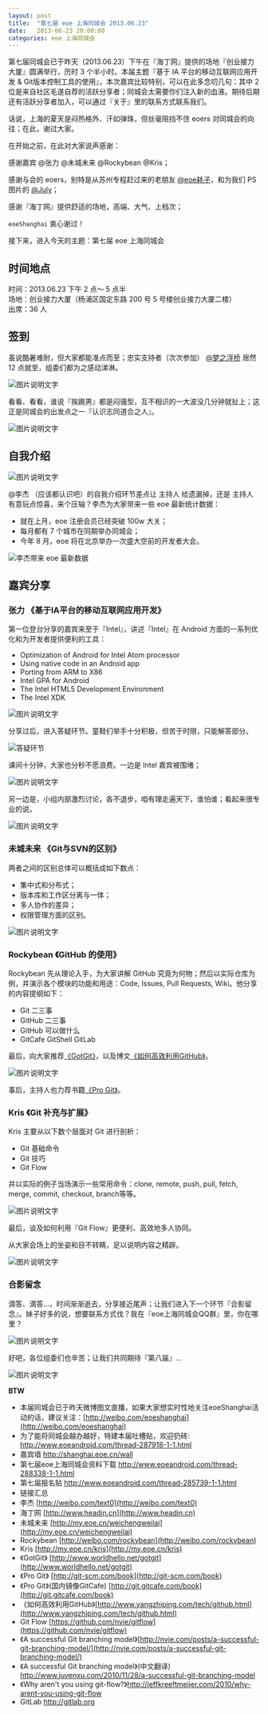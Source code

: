 ```yaml
---
layout: post
title:  "第七届 eoe 上海同城会 2013.06.23"
date:   2013-06-23 20:00:00
categories: eoe 上海同城会
---
```


第七届同城会已于昨天（2013.06.23）下午在『海丁网』提供的场地『创业接力大厦』圆满举行，历时 3 个半小时。本届主题『基于 IA 平台的移动互联网应用开发 & Git版本控制工具的使用』，本次嘉宾比较特别，可以在此多念叨几句：其中 2 位是来自社区毛遂自荐的活跃分享者；同城会太需要你们注入新的血液。期待后期还有活跃分享者加入，可以通过『关于』里的联系方式联系我们。

话说，上海的夏天是闷热格外、汗如弹珠，但丝毫阻挡不住 eoers 对同城会的向往；在此，谢过大家。

在开始之前，在此对大家说声感谢：

感谢嘉宾 @张力 @未城未来 @Rockybean @Kris；

感谢与会的 eoers，别特是从苏州专程赶过来的老朋友 [@eoe耗子](http://my.eoe.cn/eoe_haozi)，和为我们 PS 图片的 [@July](http://my.eoe.cn/756072)；

感谢『海丁网』提供舒适的场地，高端、大气、上档次；

`eoeShanghai` 衷心谢过！

接下来，进入今天的主题：第七届 eoe 上海同城会

## 时间地点

时间：2013.06.23 下午 2 点～ 5 点半    
场地：创业接力大厦（杨浦区国定东路 200 号 5 号楼创业接力大厦二楼）  
出席：36 人

## 签到

虽说酷暑难耐，但大家都能准点而至；忠实支持者（次次参加） [@梦之浮桥](http://my.eoe.cn/evan_killyou) 居然 12 点就至，组委们都为之感动涕淋。

![图片说明文字][1]

看看、看看，谁说『挨踢男』都是闷骚型，互不相识的一大波没几分钟就扯上；这正是同城会的出发点之一『认识志同道合之人』。

![图片说明文字][2]

## 自我介绍

![图片说明文字][3]

@李杰 （应该都认识吧）的自我介绍环节差点让 主持人 给遗漏掉，还是 主持人 有意玩点惊喜，来个压轴？李杰为大家带来一些 eoe 最新统计数据：

- 就在上月，eoe 注册会员已经突破 100w 大关；
- 每月都有 7 个城市在同期举办同城会；
- 今年 8 月，eoe 将在北京举办一次盛大空前的开发者大会。

![李杰带来 eoe 最新数据][4]

## 嘉宾分享

### 张力 《基于IA平台的移动互联网应用开发》

第一位登台分享的嘉宾来至于『Intel』，讲述『Intel』在 Android 方面的一系列优化和为开发者提供便利的工具：

- Optimization of Android for Intel Atom processor
- Using native code in an Android app
- Porting from ARM to X86
- Intel GPA for Android
- The Intel HTML5 Development Environment
- The Intel XDK 

![图片说明文字][5]

分享过后，进入答疑环节。童鞋们举手十分积极，但苦于时限，只能解答部分。

![答疑环节][6]

课间十分钟，大家也分秒不愿浪费。一边是 Intel 嘉宾被围堵；

![图片说明文字][7]

另一边是，小组内部激烈讨论，各不退步，咱有理走遍天下，谁怕谁；看起来很专业的说。

![图片说明文字][8]

### 未城未来 《Git与SVN的区别》

两者之间的区别总体可以概括成如下数点：

- 集中式和分布式；
- 版本库和工作区分离与一体；
- 多人协作的差异；
- 权限管理方面的区别。

![图片说明文字][9]

### Rockybean 《GitHub 的使用》 

Rockybean 先从理论入手，为大家讲解 GitHub 究竟为何物；然后以实际仓库为例，并演示各个模块的功能和用途：Code, Issues, Pull Requests, Wiki。他分享的内容提纲如下：

- Git 二三事
- GitHub 二三事
- GitHub 可以做什么
- GitCafe GitShell GitLab

最后，向大家推荐[《GotGit》](http://www.worldhello.net/gotgit/)，以及博文[《如何高效利用GitHub》](http://www.yangzhiping.com/tech/github.html)。

![图片说明文字][10]

事后，主持人也力荐书籍[《Pro Git》](http://git.gitcafe.com/book)。

### Kris 《Git 补充与扩展》 

Kris 主要从以下数个层面对 Git 进行剖析：

- Git 基础命令
- Git 技巧
- Git Flow

并以实际的例子当场演示一些常用命令：clone, remote, push, pull, fetch, merge, commit, checkout, branch等等。 

![图片说明文字][11]

最后，谈及如何利用『Git Flow』更便利、高效地多人协同。

从大家会场上的坐姿和目不转睛，足以说明内容之精辟。

![图片说明文字][12]

### 合影留念

滴答、滴答...，时间渐渐逝去，分享接近尾声；让我们进入下一个环节『合影留念』。妹子好多的说，想要联系方式伐？我在『eoe上海同城会QQ群』里，你在哪里？

![图片说明文字][13]

好吧，各位组委们也辛苦；让我们共同期待『第八届』...

![图片说明文字][14]

**BTW**

- 本届同城会已于昨天微博图文直播，如果大家想实时性地关注eoeShanghai活动的话，建议关注：[http://weibo.com/eoeshanghai](http://weibo.com/eoeshanghai)
- 为了能将同城会越办越好，特建本届吐槽贴，欢迎扔砖: <http://www.eoeandroid.com/thread-287918-1-1.html>
- 嘉宾墙 <http://shanghai.eoe.cn/wall>
- 第七届eoe上海同城会资料下载 <http://www.eoeandroid.com/thread-288338-1-1.html>
- 第七届报名贴 <http://www.eoeandroid.com/thread-285739-1-1.html>
- 链接汇总
 - 李杰 [http://weibo.com/text0](http://weibo.com/text0)
 - 海丁网 [http://www.headin.cn](http://www.headin.cn)
 - 未城未来 [http://my.eoe.cn/weichengweilai](http://my.eoe.cn/weichengweilai)
 - Rockybean [http://weibo.com/rockybean](http://weibo.com/rockybean)
 - Kris [http://my.eoe.cn/kris](http://my.eoe.cn/kris)
 - 《GotGit》 [http://www.worldhello.net/gotgit](http://www.worldhello.net/gotgit)
 - 《Pro Git》 [http://git-scm.com/book‎](http://git-scm.com/book‎)
 - 《Pro Git》(国内镜像GitCafe)  [http://git.gitcafe.com/book‎](http://git.gitcafe.com/book‎)
 - 《如何高效利用GitHub》[http://www.yangzhiping.com/tech/github.html](http://www.yangzhiping.com/tech/github.html)
 - Git Flow [https://github.com/nvie/gitflow](https://github.com/nvie/gitflow)
 - 《A successful Git branching model》[http://nvie.com/posts/a-successful-git-branching-model/](http://nvie.com/posts/a-successful-git-branching-model/)
 - 《A successful Git branching model》(中文翻译) <http://www.juvenxu.com/2010/11/28/a-successful-git-branching-model>
 - 《Why aren't you using git-flow?》<http://jeffkreeftmeijer.com/2010/why-arent-you-using-git-flow>
 - GitLab <http://gitlab.org>


  [1]: http://a1.eoe.cn/www/home/201306/25/89d3/51c88b41f0d7c.JPG "签到"
  [2]: http://a1.eoe.cn/www/home/201306/25/4968/51c88ba248622.JPG "互不相识的一波人居然就扯上了"
  [3]: http://a1.eoe.cn/www/home/201306/25/d630/51c88bea4281c.JPG "自我介绍"
  [4]: http://a1.eoe.cn/www/home/201306/25/b02e/51c88c18d3c99.JPG "李杰带来 eoe 最新数据"
  [5]: http://a1.eoe.cn/www/home/201306/25/4b51/51c88c6df3ff5.JPG "张力 分享《基于IA平台的移动互联网应用开发》"
  [6]: http://a1.eoe.cn/www/home/201306/25/dfe8/51c88cc6a36e6.JPG "答疑环节"
  [7]: http://a1.eoe.cn/www/home/201306/25/3b4a/51c88cf25d22f.JPG "Intel 嘉宾被围堵"
  [8]: http://a1.eoe.cn/www/home/201306/25/3994/51c88d2396470.JPG "课间休息讨论"
  [9]: http://a1.eoe.cn/www/home/201306/25/a07f/51c88d5da0bee.JPG "未城未来 分享《Git与SVN的区别》"
  [10]: http://a1.eoe.cn/www/home/201306/25/ac79/51c88d8e5dd9c.JPG "Rockybean 分享《GitHub的使用》"
  [11]: http://a1.eoe.cn/www/home/201306/25/4450/51c88dbe0638f.JPG "Kris 分享《Git 补充与扩展》"
  [12]: http://a1.eoe.cn/www/home/201306/25/5046/51c88e2989919.JPG "聚精会神地聆听"
  [13]: http://a1.eoe.cn/www/home/201306/25/f876/51c88e6b2828a.JPG "合影留念"
  [14]: http://a1.eoe.cn/www/home/201306/25/15ea/51c88e87ae6f8.JPG "组委们，辛苦啦！"





